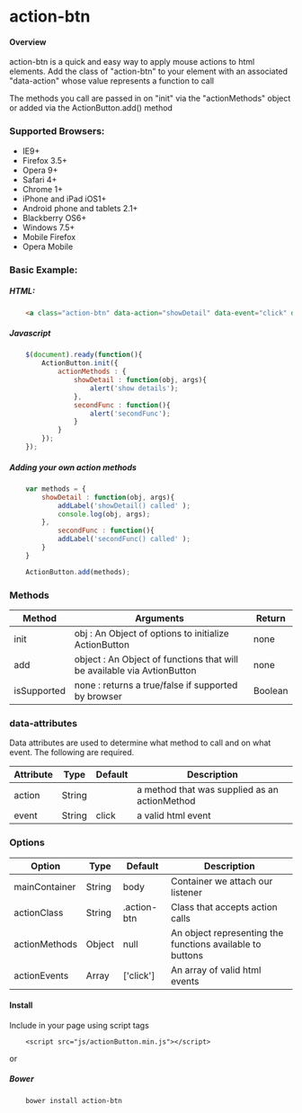 # action-btn

#### Overview
action-btn is a quick and easy way to apply mouse actions to html elements. 
Add the class of "action-btn" to your element with an associated "data-action" whose value represents a function to call

The methods you call are passed in on "init" via the "actionMethods" object or added via the ActionButton.add() method

### Supported Browsers: 
* IE9+
* Firefox 3.5+
* Opera 9+
* Safari 4+
* Chrome 1+
* iPhone and iPad iOS1+
* Android phone and tablets 2.1+
* Blackberry OS6+
* Windows 7.5+
* Mobile Firefox
* Opera Mobile



### Basic Example:

##### HTML:

```html
    <a class="action-btn" data-action="showDetail" data-event="click" data-prodId="1">Action Button 1</a>
```
##### Javascript

```js
    $(document).ready(function(){
		ActionButton.init({
			actionMethods : {
				showDetail : function(obj, args){
					alert('show details');
				},
				secondFunc : function(){
					alert('secondFunc');
				}
			}
		});
	});
```

##### Adding your own action methods

```js
	var methods = {
		showDetail : function(obj, args){
			addLabel('showDetail() called' );
			console.log(obj, args);
		},
			secondFunc : function(){
			addLabel('secondFunc() called' );
		}
	}

	ActionButton.add(methods);
```

### Methods
Method | Arguments | Return
------ | ---- | -----------
init | obj : An Object of options to initialize ActionButton | none
add | object : An Object of functions that will be available via AvtionButton | none
isSupported | none : returns a true/false if supported by browser | Boolean


### data-attributes
Data attributes are used to determine what method to call and on what event. The following are required.

Attribute | Type | Default | Description
--------- | ---- | ------- | -----------
action | String |  | a method that was supplied as an actionMethod
event | String | click | a valid html event


### Options 
Option | Type | Default | Description
------ | ---- | ------- | -----------
mainContainer | String | body | Container we attach our listener
actionClass   |String | .action-btn | Class that accepts action calls
actionMethods | Object | null | An object representing the functions available to buttons
actionEvents | Array | ['click'] | An array of valid html events


#### Install

Include in your page using script tags

```
	<script src="js/actionButton.min.js"></script>
```

or

##### Bower

```
	bower install action-btn
```